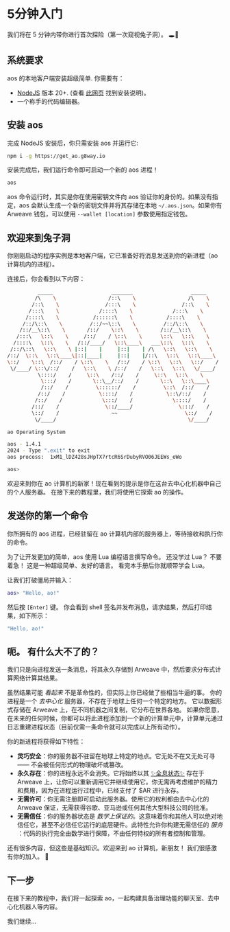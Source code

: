 # 5分钟入门

我们将在 5 分钟内带你进行首次探险（第一次窥视兔子洞）。 🕳️🐇

## 系统要求

aos 的本地客户端安装超级简单. 你需要有：

- [NodeJS](https://nodejs.org) 版本 20+. (查看 [此网页](https://nodejs.org/en/download/package-manager) 找到安装说明)。
- 一个称手的代码编辑器。

## 安装 aos

完成 NodeJS 安装后，你只需安装 aos 并运行它:

```sh
npm i -g https://get_ao.g8way.io
```

安装完成后，我们运行命令即可启动一个新的 aos 进程！

```sh
aos
```

aos 命令运行时，其实是你在使用密钥文件向 aos 验证你的身份的。如果没有指定，aos 会默认生成一个新的密钥文件并将其存储在本地 `~/.aos.json`。如果你有 Arweave 钱包，可以使用 `--wallet [location]` 参数使用指定钱包。

## 欢迎来到兔子洞

你刚刚启动的程序实例是本地客户端，它已准备好将消息发送到你的新进程（ao 计算机内的进程）。

连接后，你会看到以下内容：

```sh
          _____                   _______                   _____
         /\    \                 /::\    \                 /\    \
        /::\    \               /:::\    \               /::\    \
       /:::\    \             /::::\    \             /:::\    \
      /::::\    \           /::::::\    \           /::::\    \
     /::/\::\    \         /::/~~\::\    \         /::/\::\    \
    /::/__\::\    \       /::/    \::\    \       /::/__\::\    \
   /:::\   \::\    \     /::/    / \::\    \      \::\   \::\    \
  /::::\   \::\    \   /::/____/   \::\____\   ___\::\   \::\    \
 /::/\::\   \::\    \ |::|    |     |::|    | /\   \::\   \::\    \
/::/  \::\   \::\____\|::|____|     |::|    |/::\   \::\   \::\____\
\::/    \::\  /::/    / \::\    \   /::/    / \::\   \::\   \::/    /
 \/____/ \::\/::/    /   \::\    \ /::/    /   \::\   \::\   \/____/
          \::::/    /     \::\    /::/    /     \::\   \::\    \
           \:::/    /       \::\__/::/    /       \::\   \::\____\
           /::/    /         \::::::/    /         \::\  /::/    /
          /::/    /           \::::/    /           \::\/::/    /
         /::/    /             \:::/    /             \::::/    /
        /::/    /               \::/____/               \:::/    /
        \::/    /                 ~~                      \::/    /
         \/____/                                           \/____/

ao Operating System

aos - 1.4.1
2024 - Type ".exit" to exit
aos process:  1xM1_lDZ428sJHpTX7rtcR6SrDubyRVO06JEEWs_eWo

aos>
```

欢迎来到你在 ao 计算机的新家！现在看到的提示是你在这台去中心化机器中自己的个人服务器。 在接下来的教程里，我们将使用它探索 ao 的操作。

## 发送你的第一个命令

你所拥有的 aos 进程，已经驻留在 ao 计算机内部的服务器上，等待接收和执行你的命令。

为了让开发更加的简单，aos 使用 Lua 编程语言撰写命令。 还没学过 Lua？ 不要着急！ 这是一种超级简单、友好的语言。 看完本手册后你就顺带学会 Lua。

让我们打破僵局并输入：

```lua
aos> "Hello, ao!"
```

然后按 `[Enter]` 键。 你会看到 shell 签名并发布消息，请求结果，然后打印结果，如下所示：

```lua
"Hello, ao!"
```

## 呃。 有什么大不了的？

我们只是向进程发送一条消息，将其永久存储到 Arweave 中，然后要求分布式计算网络计算其结果。

虽然结果可能 _看起来_ 不是革命性的，但实际上你已经做了些相当牛逼的事。 你的进程是一个 _去中心化_ 服务器，不存在于地球上任何一个特定的地方。 它以数据形式存储在 Arweave 上，在不同机器之间复制，它分布在世界各地。 如果你愿意，在未来的任何时候，你都可以将此进程添加到一个新的计算单元中，计算单元通过日志重建进程状态（目前仅需一条命令就可以完成以上所有动作）。

你的新进程将获得如下特性：

- **灵巧安全**：你的服务器不驻留在地球上特定的地点。它无处不在又无处可寻 —— 不会被任何形式的物理破坏或篡改。
- **永久存在**：你的进程永远不会消失。它将始终以其 [✨全息状态✨](/zh/concepts/holographic-state) 存在于 Arweave 上，让你可以重新调用它并继续使用它。你无需再考虑维护的精力和费用，因为在进程运行过程中，已经支付了 $AR 进行永存。
- **无需许可**：你无需注册即可启动此服务器。使用它的权利都由去中心化的 Arweave 保证，无需获得谷歌、亚马逊或任何其他大型科技公司的批准。
- **无需信任**：你的服务器状态是 _数学上保证的_。这意味着你和其他人可以绝对地信任它，甚至不必信任它运行的底层硬件。此特性允许你构建无需信任的 _服务_ ：代码的执行完全由数学进行保障，不由任何特权的所有者控制和管理。

还有很多内容，但这些是基础知识。欢迎来到 ao 计算机，新朋友！ 我们很感激有你的加入。 🫡

## 下一步

在接下来的教程中，我们将一起探索 ao，一起构建具备治理功能的聊天室、去中心化机器人等内容。

我们继续...

